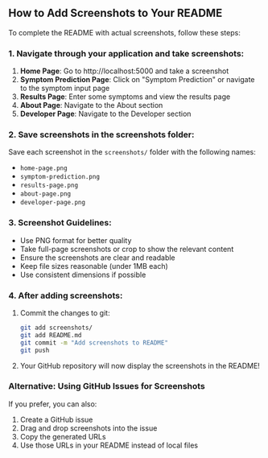 ## How to Add Screenshots to Your README

To complete the README with actual screenshots, follow these steps:

### 1. Navigate through your application and take screenshots:

1. **Home Page**: Go to http://localhost:5000 and take a screenshot
2. **Symptom Prediction Page**: Click on "Symptom Prediction" or navigate to the symptom input page
3. **Results Page**: Enter some symptoms and view the results page
4. **About Page**: Navigate to the About section
5. **Developer Page**: Navigate to the Developer section

### 2. Save screenshots in the screenshots folder:

Save each screenshot in the `screenshots/` folder with the following names:
- `home-page.png`
- `symptom-prediction.png`
- `results-page.png`
- `about-page.png`
- `developer-page.png`

### 3. Screenshot Guidelines:

- Use PNG format for better quality
- Take full-page screenshots or crop to show the relevant content
- Ensure the screenshots are clear and readable
- Keep file sizes reasonable (under 1MB each)
- Use consistent dimensions if possible

### 4. After adding screenshots:

1. Commit the changes to git:
   ```bash
   git add screenshots/
   git add README.md
   git commit -m "Add screenshots to README"
   git push
   ```

2. Your GitHub repository will now display the screenshots in the README!

### Alternative: Using GitHub Issues for Screenshots

If you prefer, you can also:
1. Create a GitHub issue
2. Drag and drop screenshots into the issue
3. Copy the generated URLs
4. Use those URLs in your README instead of local files